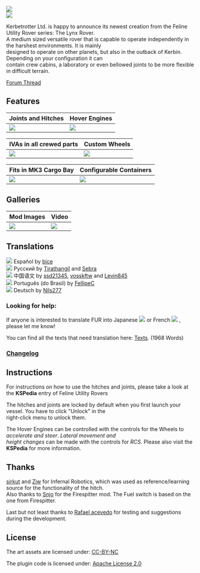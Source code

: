 ![](http://i.imgur.com/HYWMzVh.png)   
![](https://i.imgur.com/De1xAAr.png)

Kerbetrotter Ltd. is happy to announce its newest creation from the Feline Utility Rover series: The Lynx Rover.  
A medium sized versatile rover that is capable to operate independently in the harshest environments. It is mainly  
designed to operate on other planets, but also in the outback of Kerbin. Depending on your configuration it can  
contain crew cabins, a laboratory or even bellowed joints to be more flexible in difficult terrain.  

[Forum Thread](http://forum.kerbalspaceprogram.com/index.php?/topic/155344-1) 

<!---![](http://i.imgur.com/O762Vfm.png)--->

## Features 
| **Joints and Hitches** | **Hover Engines** |
| --- | --- |
| ![](https://i.imgur.com/SCRvDGp.png) | ![](https://i.imgur.com/3964qdW.png) |

| **IVAs in all crewed parts** | **Custom Wheels** |
| --- | --- |
| ![](https://i.imgur.com/9PlNz1W.png) | ![](https://i.imgur.com/jSagDaW.png) |

| **Fits in MK3 Cargo Bay** | **Configurable Containers** |
| --- | --- |
| ![](https://i.imgur.com/LwO6Sua.png) | ![](https://i.imgur.com/YjXvbXj.png) |


<!---![](http://i.imgur.com/O762Vfm.png)--->

## Galleries 
| **Mod Images** | **Video** |
| --- | --- |
| [![](https://i.imgur.com/GLoSHTT.png)](http://imgur.com/a/fOPRK) | [![](https://i.imgur.com/NALenYi.png)](https://www.youtube.com/watch?v=nMHhR1amxVc)   |




<!---![](http://i.imgur.com/O762Vfm.png)--->  
## Translations  
![](http://i.imgur.com/cXO4NUi.png) Español by [bice](http://forum.kerbalspaceprogram.com/index.php?/profile/152599-bice/)  
![](http://i.imgur.com/mFRcn0a.png) Русский by [Tirathangil](https://github.com/Tirathangil) and [Sebra](https://forum.kerbalspaceprogram.com/index.php?/profile/174461-sebra/)  
![](http://i.imgur.com/JyqfJ1P.png) 中国语文 by [ssd21345](http://forum.kerbalspaceprogram.com/index.php?/profile/146209-ssd21345/), [vosskftw](http://forum.kerbalspaceprogram.com/index.php?/profile/175031-vosskftw/) and [Levin845](http://forum.kerbalspaceprogram.com/index.php?/profile/176530-levin845/)  
![](https://i.imgur.com/bYvpByj.png) Português (do Brasil) by [FellipeC](http://forum.kerbalspaceprogram.com/index.php?/profile/77983-fellipec/)  
![](http://i.imgur.com/SuHOnKm.png) Deutsch by [Nils277](http://forum.kerbalspaceprogram.com/index.php?/profile/122414-nils277/)  

### Looking for help:
If anyone is interested to translate FUR into Japanese ![](http://i.imgur.com/M93S44Z.png) or French ![](https://i.imgur.com/r27hbde.png) , please let me know!  

You can find all the texts that need translation here: [Texts](https://github.com/Nils277/FelineUtilityRovers/tree/master/Translation). (1968 Words)  

### [Changelog](https://github.com/Nils277/FelineUtilityRovers/blob/master/Changelog.md)

<!---![](http://i.imgur.com/O762Vfm.png)--->

## Instructions

For instructions on how to use the hitches and joints, please take a look at the **KSPedia** entry of Feline Utility Rovers

The hitches and joints are locked by default when you first launch your vessel. You have to click "Unlock" in the  
right-click menu to unlock them.

The Hover Engines can be controlled with the controls for the Wheels to *accelerate and steer*. *Lateral movement and  
height changes* can be made with the controls for *RCS*. Please also visit the **KSPedia** for more information.

<!---![](http://i.imgur.com/O762Vfm.png)--->
## Thanks

[sirkut](http://forum.kerbalspaceprogram.com/index.php?/profile/57229-sirkut/) and [Ziw](http://forum.kerbalspaceprogram.com/index.php?/profile/135292-ziw/) for Infernal Robotics, which was used as reference/learning source for the functionality of the hitch.  
Also thanks to [Snjo](http://forum.kerbalspaceprogram.com/index.php?/profile/57198-snjo/) for the Firespitter mod. The Fuel switch is based on the one from Firespitter.  

Last but not least thanks to [Rafael acevedo](http://forum.kerbalspaceprogram.com/index.php?/profile/84946-rafael-acevedo/) for testing and suggestions during the development.

## License
The art assets are licensed under:
[CC-BY-NC](https://creativecommons.org/licenses/by-nc/4.0/)

The plugin code is licensed under: 
[Apache License 2.0](http://www.apache.org/licenses/LICENSE-2.0.html)
